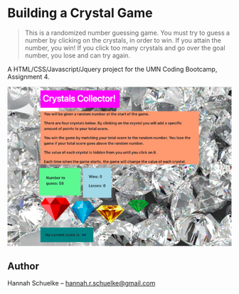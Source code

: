 # Building a Crystal Game

> This is a randomized number guessing game. You must try to guess a number by clicking on the crystals, in order to win. If you attain the number, you win! If you click too many crystals and go over the goal number, you lose and can try again.

A HTML/CSS/Javascript/Jquery project for the UMN Coding Bootcamp, Assignment 4. 

![](unit-4-game/assets/images/crystalCollector.png)

## Author

Hannah Schuelke – hannah.r.schuelke@gmail.com
